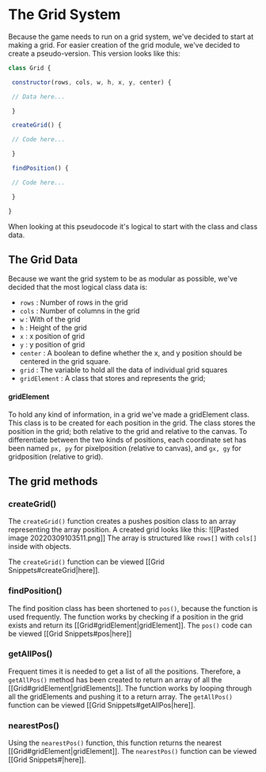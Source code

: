 # The Grid System
Because the game needs to run on a grid system, we've decided to start at making a grid.
For easier creation of the grid module, we've decided to create a pseudo-version.
This version looks like this:

```js
class Grid {

 constructor(rows, cols, w, h, x, y, center) {

 // Data here...

 }

 createGrid() {

 // Code here...

 }

 findPosition() {

 // Code here...

 }

}
```

When looking at this pseudocode it's logical to start with the class and class data.

## The Grid Data
Because we want the grid system to be as modular as possible, we've decided that the most logical class data is:

* `rows` : Number of rows in the grid
* `cols` : Number of columns in the grid
* `w` : With of the grid
* `h` : Height of the grid
* `x` : x position of grid
* `y` : y position of grid
* `center` : A boolean to define whether the x, and y position should be centered in the grid square.
* `grid` : The variable to hold all the data of individual grid squares
* `gridElement` : A class that stores and represents the grid;

#### gridElement
To hold any kind of information, in a grid we've made a gridElement class. This class is to be created for each position in the grid. The class stores the position in the grid; both relative to the grid and relative to the canvas. To differentiate between the two kinds of positions, each coordinate set has been named `px, py` for pixelposition (relative to canvas), and 
`gx, gy` for gridposition (relative to grid).

## The grid methods
### createGrid()
The `createGrid()` function creates a pushes position class to an array representing the array position. A created grid looks like this:
![[Pasted image 20220309103511.png]]
The array is structured like `rows[]` with `cols[]` inside with objects.

The `createGrid()` function can be viewed [[Grid Snippets#createGrid|here]].

### findPosition()
The find position class has been shortened to `pos()`, because the function is used frequently. The function works by checking if a position in the grid exists and return its [[Grid#gridElement|gridElement]]. The `pos()` code can be viewed [[Grid Snippets#pos|here]]

### getAllPos()
Frequent times it is needed to get a list of all the positions. Therefore, a `getAllPos()` method has been created to return an array of all the [[Grid#gridElement|gridElements]]. The function works by looping through all the gridElements and pushing it to a return array. The `getAllPos()` function can be viewed [[Grid Snippets#getAllPos|here]].

### nearestPos()
Using the `nearestPos()` function, this function returns the nearest [[Grid#gridElement|gridElement]].  The `nearestPos()` function can be viewed [[Grid Snippets#|here]].




